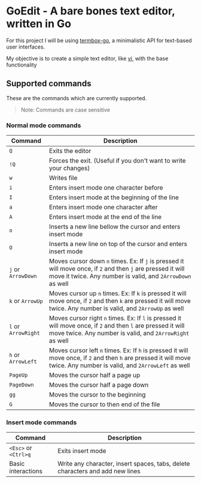 # GoEdit - A bare bones text editor, written in Go

For this project I will be using [termbox-go](https://github.com/nsf/termbox-go),
a minimalistic API for text-based user interfaces.

My objective is to create a simple text editor, like [vi](https://en.wikipedia.org/wiki/Vi_(text_editor)),
with the base functionality

## Supported commands

These are the commands which are currently supported.

> Note: Commands are case sensitive

### Normal mode commands

| Command | Description |
|---|---|
| `Q` | Exits the editor|
| `!Q` | Forces the exit. (Useful if you don't want to write your changes) |
| `w` | Writes file |
| `i` | Enters insert mode one character before |
| `I` | Enters insert mode at the beginning of the line |
| `a` | Enters insert mode one character after |
| `A` | Enters insert mode at the end of the line |
| `o` | Inserts a new line bellow the cursor and enters insert mode |
| `O` | Inserts a new line on top of the cursor and enters insert mode |
| `j` or `ArrowDown` | Moves cursor down `n` times. Ex: If `j` is pressed it will move once, if `2` and then `j` are pressed it will move it twice. Any number is valid, and `2ArrowDown` as well |
| `k` or `ArrowUp` | Moves cursor up `n` times. Ex: If `k` is pressed it will move once, if `2` and then `k` are pressed it will move twice. Any number is valid, and `2ArrowUp` as well |
| `l` or `ArrowRight` | Moves cursor right `n` times. Ex: If `l` is pressed it will move once, if `2` and then `l` are pressed it will move twice. Any number is valid, and `2ArrowRight` as well |
| `h` or `ArrowLeft` | Moves cursor left `n` times. Ex: If `h` is pressed it will move once, if `2` and then `h` are pressed it will move twice. Any number is valid, and `2ArrowLeft` as well |
| `PageUp` | Moves the cursor half a page up |
| `PageDown` | Moves the cursor half a page down |
| `gg` | Moves the cursor to the beginning |
| `G` | Moves the cursor to then end of the file |

### Insert mode commands

| Command | Description |
|---|---|
| `<Esc>` or `<Ctrl>q` | Exits insert mode |
| Basic interactions | Write any character, insert spaces, tabs, delete characters and add new lines |
